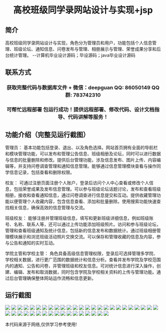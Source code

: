 <p><h1 align="center">高校班级同学录网站设计与实现+jsp</h1></p>

## 简介
高校班级同学录网站设计与实现，角色分为管理员和用户，功能包括个人信息管理、班级论坛、通知信息、问卷发布与管理、相册展示与管理、荣誉成果分享和后台统计管理。    --计算机毕业设计源码；毕设源码；java毕业设计源码


## 联系方式
<p><h3 align="center">获取完整代码与数据库文件 + 微信：deepguan QQ: 86050149 QQ群: 783742310</h3></p>
<p><h3 align="center">可帮忙远程部署 包运行成功！提供远程部署、修改代码、设计文档指导、代码讲解等服务！</h3></p>

## 功能介绍（完整见运行截图）
管理员： 基本功能包括登录、退出、以及角色选择。网站首页拥有全面的导航栏和模块管理功能，可以发布和管理公告信息、班级相册及论坛，同时可以进行数据与信息的批量删除和修改。提供后台管理功能，涉及信息发布、图片上传、内容编辑等，并支持问卷调查管理和通知信息管理。能够通过信息管理模块查看与操作同学信息记录，包括查看和删除权限。

校友： 可通过注册页面注册个人账户，登录后访问个人中心查看或修改个人信息，包括荣誉成果及发布信息管理。可以参与班级论坛话题讨论，发布和查看班级相册，接收和查看通知信息，通过问卷调查进行信息提交和互动。提供收藏管理功能以便管理个人收藏内容，包含信息查看、添加和批量删除。使用搜索功能快速查找相关信息，确保高效的信息管理与交流。

班级校友： 能够注册并管理班级信息，填写和更新班级详细信息，例如班级账号、名称、联系人等，还可以通过上传功能添加班级照片。访问和参与班级论坛，管理和查看班级通知及统计信息，包括新的信息发布和数据统计。通过班级相册管理模块展示和浏览班级活动照片交换交流。可以保存和管理收藏的信息及内容，参与公告和通知的实时互动。

学院主管和学校主管： 角色具备高级信息管理权限，登录后可选择管理多学院、学校相关数据，进行更广范围的数据统计和信息分析。查看并发布学院及学校范围内的通知、公告和问卷，并管理班级和校友信息。可对统计信息进行深入操作，创建、编辑、发布和取消数据，同时包含学院及学校相关资料的上传与管理功能。通过后台管理确保整体网站运作流畅和信息更新。


## 运行截图
![](https://bs-1329754181.cos.ap-shanghai.myqcloud.com/ssm/CollegeClassmatesWebsite/img/001.jpg)
![](https://bs-1329754181.cos.ap-shanghai.myqcloud.com/ssm/CollegeClassmatesWebsite/img/002.jpg)
![](https://bs-1329754181.cos.ap-shanghai.myqcloud.com/ssm/CollegeClassmatesWebsite/img/003.jpg)
![](https://bs-1329754181.cos.ap-shanghai.myqcloud.com/ssm/CollegeClassmatesWebsite/img/004.jpg)
![](https://bs-1329754181.cos.ap-shanghai.myqcloud.com/ssm/CollegeClassmatesWebsite/img/005.jpg)
![](https://bs-1329754181.cos.ap-shanghai.myqcloud.com/ssm/CollegeClassmatesWebsite/img/006.jpg)
![](https://bs-1329754181.cos.ap-shanghai.myqcloud.com/ssm/CollegeClassmatesWebsite/img/007.jpg)
![](https://bs-1329754181.cos.ap-shanghai.myqcloud.com/ssm/CollegeClassmatesWebsite/img/008.jpg)
![](https://bs-1329754181.cos.ap-shanghai.myqcloud.com/ssm/CollegeClassmatesWebsite/img/009.jpg)
![](https://bs-1329754181.cos.ap-shanghai.myqcloud.com/ssm/CollegeClassmatesWebsite/img/010.jpg)
![](https://bs-1329754181.cos.ap-shanghai.myqcloud.com/ssm/CollegeClassmatesWebsite/img/011.jpg)
![](https://bs-1329754181.cos.ap-shanghai.myqcloud.com/ssm/CollegeClassmatesWebsite/img/012.jpg)
![](https://bs-1329754181.cos.ap-shanghai.myqcloud.com/ssm/CollegeClassmatesWebsite/img/013.jpg)
![](https://bs-1329754181.cos.ap-shanghai.myqcloud.com/ssm/CollegeClassmatesWebsite/img/014.jpg)
![](https://bs-1329754181.cos.ap-shanghai.myqcloud.com/ssm/CollegeClassmatesWebsite/img/015.jpg)
![](https://bs-1329754181.cos.ap-shanghai.myqcloud.com/ssm/CollegeClassmatesWebsite/img/016.jpg)
![](https://bs-1329754181.cos.ap-shanghai.myqcloud.com/ssm/CollegeClassmatesWebsite/img/017.jpg)
![](https://bs-1329754181.cos.ap-shanghai.myqcloud.com/ssm/CollegeClassmatesWebsite/img/018.jpg)
![](https://bs-1329754181.cos.ap-shanghai.myqcloud.com/ssm/CollegeClassmatesWebsite/img/019.jpg)
![](https://bs-1329754181.cos.ap-shanghai.myqcloud.com/ssm/CollegeClassmatesWebsite/img/020.jpg)
![](https://bs-1329754181.cos.ap-shanghai.myqcloud.com/ssm/CollegeClassmatesWebsite/img/021.jpg)
![](https://bs-1329754181.cos.ap-shanghai.myqcloud.com/ssm/CollegeClassmatesWebsite/img/022.jpg)
![](https://bs-1329754181.cos.ap-shanghai.myqcloud.com/ssm/CollegeClassmatesWebsite/img/023.jpg)
![](https://bs-1329754181.cos.ap-shanghai.myqcloud.com/ssm/CollegeClassmatesWebsite/img/024.jpg)
![](https://bs-1329754181.cos.ap-shanghai.myqcloud.com/ssm/CollegeClassmatesWebsite/img/025.jpg)
![](https://bs-1329754181.cos.ap-shanghai.myqcloud.com/ssm/CollegeClassmatesWebsite/img/026.jpg)
![](https://bs-1329754181.cos.ap-shanghai.myqcloud.com/ssm/CollegeClassmatesWebsite/img/027.jpg)
![](https://bs-1329754181.cos.ap-shanghai.myqcloud.com/ssm/CollegeClassmatesWebsite/img/028.jpg)
![](https://bs-1329754181.cos.ap-shanghai.myqcloud.com/ssm/CollegeClassmatesWebsite/img/029.jpg)
![](https://bs-1329754181.cos.ap-shanghai.myqcloud.com/ssm/CollegeClassmatesWebsite/img/030.jpg)
![](https://bs-1329754181.cos.ap-shanghai.myqcloud.com/ssm/CollegeClassmatesWebsite/img/031.jpg)
![](https://bs-1329754181.cos.ap-shanghai.myqcloud.com/ssm/CollegeClassmatesWebsite/img/032.jpg)
![](https://bs-1329754181.cos.ap-shanghai.myqcloud.com/ssm/CollegeClassmatesWebsite/img/033.jpg)
![](https://bs-1329754181.cos.ap-shanghai.myqcloud.com/ssm/CollegeClassmatesWebsite/img/034.jpg)
![](https://bs-1329754181.cos.ap-shanghai.myqcloud.com/ssm/CollegeClassmatesWebsite/img/035.jpg)
![](https://bs-1329754181.cos.ap-shanghai.myqcloud.com/ssm/CollegeClassmatesWebsite/img/036.jpg)
![](https://bs-1329754181.cos.ap-shanghai.myqcloud.com/ssm/CollegeClassmatesWebsite/img/037.jpg)
![](https://bs-1329754181.cos.ap-shanghai.myqcloud.com/ssm/CollegeClassmatesWebsite/img/038.jpg)
![](https://bs-1329754181.cos.ap-shanghai.myqcloud.com/ssm/CollegeClassmatesWebsite/img/039.jpg)
![](https://bs-1329754181.cos.ap-shanghai.myqcloud.com/ssm/CollegeClassmatesWebsite/img/040.jpg)
![](https://bs-1329754181.cos.ap-shanghai.myqcloud.com/ssm/CollegeClassmatesWebsite/img/041.jpg)
![](https://bs-1329754181.cos.ap-shanghai.myqcloud.com/ssm/CollegeClassmatesWebsite/img/042.jpg)

<p>本代码来源于网络,仅供学习参考使用!</p>
